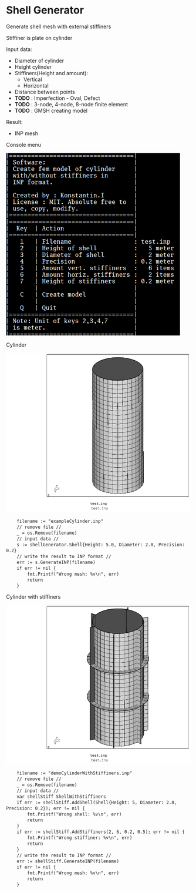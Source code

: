 # Shell Generator

Generate shell mesh with external stiffiners

Stiffiner is plate on cylinder

Input data:
  * Diameter of cylinder
  * Height cylinder
  * Stiffiners(Height and amount):
  	* Vertical
	* Horizontal
  * Distance between points
  * **TODO** : Imperfection - Oval, Defect
  * **TODO** : 3-node, 4-node, 8-node finite element
  * **TODO** : GMSH creating model

Result:
  * INP mesh


Console menu

![Console menu](./pictures/menu.png)



Cylinder

![Cylinder](./pictures/hcpy_1.png)
```golang
	filename := "exampleCylinder.inp"
	// remove file //
	_ = os.Remove(filename)
	// input data //
	s := shellGenerator.Shell{Height: 5.0, Diameter: 2.0, Precision: 0.2}
	// write the result to INP format //
	err := s.GenerateINP(filename)
	if err != nil {
		fmt.Printf("Wrong mesh: %v\n", err)
		return
	}
```


Cylinder with stiffiners

![Cylinder with stiffiners](./pictures/hcpy_2.png)
```golang
	filename := "demoCylinderWithStiffiners.inp"
	// remove file //
	_ = os.Remove(filename)
	// input data //
	var shellStiff ShellWithStiffiners
	if err := shellStiff.AddShell(Shell{Height: 5, Diameter: 2.0, Precision: 0.2}); err != nil {
		fmt.Printf("Wrong shell: %v\n", err)
		return
	}
	if err := shellStiff.AddStiffiners(2, 6, 0.2, 0.5); err != nil {
		fmt.Printf("Wrong stiffiner: %v\n", err)
		return
	}
	// write the result to INP format //
	err := shellStiff.GenerateINP(filename)
	if err != nil {
		fmt.Printf("Wrong mesh: %v\n", err)
		return
	}
```
